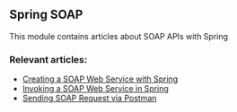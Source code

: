 ## Spring SOAP

This module contains articles about SOAP APIs with Spring 

### Relevant articles:

- [Creating a SOAP Web Service with Spring](https://www.baeldung.com/spring-boot-soap-web-service)
- [Invoking a SOAP Web Service in Spring](https://www.baeldung.com/spring-soap-web-service)
- [Sending SOAP Request via Postman](https://www.baeldung.com/postman-soap-request)

